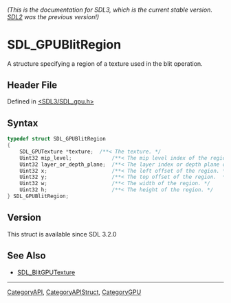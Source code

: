 ###### (This is the documentation for SDL3, which is the current stable version. [SDL2](https://wiki.libsdl.org/SDL2/) was the previous version!)
# SDL_GPUBlitRegion

A structure specifying a region of a texture used in the blit operation.

## Header File

Defined in [<SDL3/SDL_gpu.h>](https://github.com/libsdl-org/SDL/blob/main/include/SDL3/SDL_gpu.h)

## Syntax

```c
typedef struct SDL_GPUBlitRegion
{
    SDL_GPUTexture *texture;  /**< The texture. */
    Uint32 mip_level;             /**< The mip level index of the region. */
    Uint32 layer_or_depth_plane;  /**< The layer index or depth plane of the region. This value is treated as a layer index on 2D array and cube textures, and as a depth plane on 3D textures. */
    Uint32 x;                     /**< The left offset of the region. */
    Uint32 y;                     /**< The top offset of the region.  */
    Uint32 w;                     /**< The width of the region. */
    Uint32 h;                     /**< The height of the region. */
} SDL_GPUBlitRegion;
```

## Version

This struct is available since SDL 3.2.0

## See Also

- [SDL_BlitGPUTexture](SDL_BlitGPUTexture)

----
[CategoryAPI](CategoryAPI), [CategoryAPIStruct](CategoryAPIStruct), [CategoryGPU](CategoryGPU)

